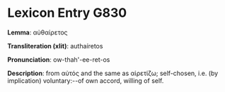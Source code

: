 # Lexicon Entry G830

**Lemma**: αὐθαίρετος

**Transliteration (xlit)**: authaíretos

**Pronunciation**: ow-thah'-ee-ret-os

**Description**:
from αὐτός and the same as αἱρετίζω; self-chosen, i.e. (by implication) voluntary:--of own accord, willing of self.
